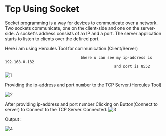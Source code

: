 # Tcp Using Socket
Socket programming is a way for devices to communicate over a network. Two sockets communicate, one on the client-side and one on the server-side. A socket's address consists of an IP and a port. The server application starts to listen to clients over the defined port.

Here i am using Hercules Tool for communication.(Client/Server)




                                      Where u can see my ip-address is 192.168.0.132 
                                                     and port is 8552
                                                     
                                                     
                                                     
                                                     
                                                     
                                                     
                                                     
                                                     
                                                     
                                                     
   ![1](https://user-images.githubusercontent.com/101108540/169971733-0948c36e-ac56-4c1d-b1bb-46c55730523d.jpg)
   
   
   
   
Providing the ip-address and port number to the TCP Server.(Hercules Tool)


![2](https://user-images.githubusercontent.com/101108540/169972192-1304197b-0067-488b-82ff-01ad267b6076.jpg)


After providing ip-address and port number Clicking on Button(Connect to server) to Connect to the TCP Server.
Connected.
![3](https://user-images.githubusercontent.com/101108540/169972519-02f58af4-6a70-42ff-b1e7-25b91e0f06dc.jpg)

Output :

![4](https://user-images.githubusercontent.com/101108540/169972667-2c835980-7d75-4443-b606-49bb1b04d67a.jpg)

                                                  
